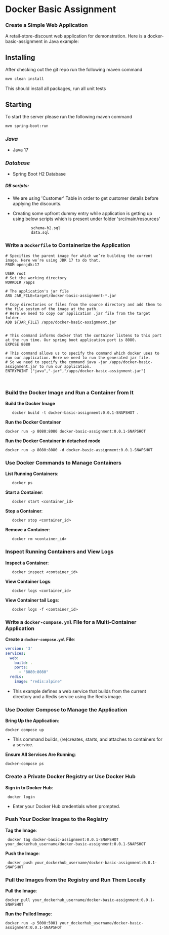 # Docker Basic Assignment

### Create a Simple Web Application

A retail-store-discount web application for demonstration. Here is a docker-basic-assignment in Java example:

## Installing

After checking out the git repo run the following maven command

```bash
mvn clean install
```

This should install all packages, run all unit tests

## Starting

To start the server please run the following maven command

```bash
mvn spring-boot:run
```


### *Java*
  - Java 17

### *Database*
  - Spring Boot H2 Database
  
##### DB scripts: 
  - We are using 'Customer' Table in order to get customer details before applying the discounts.
  - Creating some upfront dummy entry while application is getting up using below scripts which is present under folder 'src/main/resources'
    		
	    		schema-h2.sql
    			data.sql 
    		

### Write a `Dockerfile` to Containerize the Application

```
# Specifies the parent image for which we’re building the current image. Here we’re using JDK 17 to do that.
FROM openjdk:17

USER root
# Set the working directory
WORKDIR /apps

# The application's jar file
ARG JAR_FILE=target/docker-basic-assignment-*.jar

# Copy directories or files from the source directory and add them to the file system of the image at the path. 
# Here we need to copy our application .jar file from the target folder.
ADD ${JAR_FILE} /apps/docker-basic-assignment.jar


# This command informs docker that the container listens to this port at the run time. Our spring boot application port is 8080.
EXPOSE 8080

# This command allows us to specify the command which docker uses to run our application. Here we need to run the generated jar file. 
# So we need to specify the command java -jar /apps/docker-basic-assignment.jar to run our application.
ENTRYPOINT ["java","-jar","/apps/docker-basic-assignment.jar"]



```


### Build the Docker Image and Run a Container from It
**Build the Docker Image**
 
```
   docker build -t docker-basic-assignment:0.0.1-SNAPSHOT .
```

**Run the Docker Container**

   ```
   docker run -p 8080:8080 docker-basic-assignment:0.0.1-SNAPSHOT
   ```
   
**Run the Docker Container in detached mode**

   ```
   docker run -p 8080:8080 -d docker-basic-assignment:0.0.1-SNAPSHOT
   ```
   
	   
### Use Docker Commands to Manage Containers

**List Running Containers**: 

```
   docker ps
```

**Start a Container**:  

```
   docker start <container_id>
```

**Stop a Container**:  

```
   docker stop <container_id>
```

**Remove a Container**:  

```
   docker rm <container_id>
```
   

### Inspect Running Containers and View Logs

**Inspect a Container**:  
   
```
   docker inspect <container_id>
```

**View Container Logs**:  
  
```
   docker logs <container_id>
```

**View Container tail Logs**:  
  
```
   docker logs -f <container_id>
```


### Write a `docker-compose.yml` File for a Multi-Container Application

**Create a `docker-compose.yml` File**:  
   
   ```yaml
   version: '3'
   services:
     web:
       build: .
       ports:
         - "8080:8080"
     redis:
       image: "redis:alpine"
   ```
   - This example defines a web service that builds from the current directory and a Redis service using the Redis image.
   
   
### Use Docker Compose to Manage the Application

**Bring Up the Application**:  
  
   ```
   docker compose up
   ```
   - This command builds, (re)creates, starts, and attaches to containers for a service.

**Ensure All Services Are Running**:  
  
   ```
   docker-compose ps
   ```
   

### Create a Private Docker Registry or Use Docker Hub
 
**Sign in to Docker Hub**:  

  ```
   docker login
  ```
   - Enter your Docker Hub credentials when prompted.
   
   
### Push Your Docker Images to the Registry

**Tag the Image**:  

  ```
   docker tag docker-basic-assignment:0.0.1-SNAPSHOT your_dockerhub_username/docker-basic-assignment:0.0.1-SNAPSHOT
  ```

**Push the Image**: 
 
  ```
   docker push your_dockerhub_username/docker-basic-assignment:0.0.1-SNAPSHOT
  ```

  
### Pull the Images from the Registry and Run Them Locally

**Pull the Image**:  
  
   ```
   docker pull your_dockerhub_username/docker-basic-assignment:0.0.1-SNAPSHOT
   ```

**Run the Pulled Image**:  
  
   ```
   docker run -p 5000:5001 your_dockerhub_username/docker-basic-assignment:0.0.1-SNAPSHOT
   ```